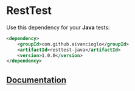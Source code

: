 # RestTest
Use this dependency for your **Java** tests:

```xml
<dependency>
    <groupId>com.github.aivancioglo</groupId>
    <artifactId>resttest-java</artifactId>
    <version>1.0.0</version>
</dependency>
``` 

## [Documentation](https://github.com/aivancioglo/RestTest/wiki/RestTest-Wiki)